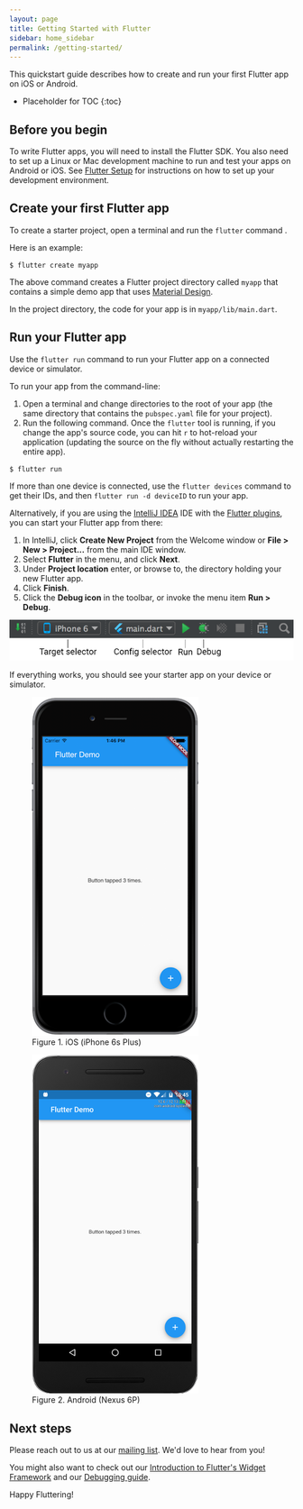 ```yaml
---
layout: page
title: Getting Started with Flutter
sidebar: home_sidebar
permalink: /getting-started/
---
```


<link rel="stylesheet" href="/css/styles.css" />

This quickstart guide describes how to create and run your first Flutter app on iOS or Android.

* Placeholder for TOC
{:toc}

## Before you begin

To write Flutter apps, you will need to install the Flutter SDK. You also need to set up a Linux or
Mac development machine to run and test your apps on Android or iOS. See
[Flutter Setup](../setup) for instructions on how to set up your development environment.

## Create your first Flutter app

To create a starter project, open a terminal and run the `flutter` command .

Here is an example:

```
$ flutter create myapp
```

The above command creates a Flutter project directory called `myapp` that contains a simple demo
app that uses [Material Design](https://www.google.com/design/spec/material-design/introduction.html).

In the project directory, the code for your app is in `myapp/lib/main.dart`.

## Run your Flutter app

Use the `flutter run` command to run your Flutter app on a connected
device or simulator.

To run your app from the command-line:

1. Open a terminal and change directories to the root of your app (the same directory that
contains the `pubspec.yaml` file for your project).
2. Run the following command. Once the `flutter` tool is running, if you change the app's
source code, you can hit `r` to hot-reload your application (updating the source on the fly
without actually restarting the entire app).

  ```
  $ flutter run
  ```

If more than one device is connected, use the `flutter devices` command
to get their IDs, and then `flutter run -d deviceID` to run your app.

Alternatively, if you are using the [IntelliJ
IDEA](https://www.jetbrains.com/idea/) IDE with the [Flutter
plugins](/setup/#plugins), you can start your Flutter app from there:

1. In IntelliJ, click **Create New Project** from the Welcome window or
**File > New > Project...** from the main IDE window.
1. Select **Flutter** in the menu, and click **Next**.
1. Under **Project location** enter, or browse to, the directory holding your new Flutter app.
1. Click **Finish**.
1. Click the **Debug icon** in the toolbar, or invoke the menu item **Run > Debug**.

![Main IntelliJ toolbar](/images/intellij/main-toolbar.png)

If everything works, you should see your starter app on your device or simulator.

<div id="starter-app-screenshots">
  <div class="box2">
    <figure>
      <img src="/images/flutter-starter-app-ios.png">
      <figcaption>Figure 1. iOS (iPhone 6s Plus)</figcaption>
    </figure>
  </div>
  <div class="box2">
    <figure>
      <img src="/images/flutter-starter-app-android.png">
      <figcaption>Figure 2. Android (Nexus 6P)</figcaption>
    </figure>
  </div>
</div>

## Next steps

Please reach out to us at our [mailing list][mailinglist]. We'd love
to hear from you!

You might also want to check out our
[Introduction to Flutter's Widget Framework](/widgets-intro/)
and our [Debugging guide](/debugging).

Happy Fluttering!


[mailinglist]: mailto:flutter-dev@googlegroups.com
